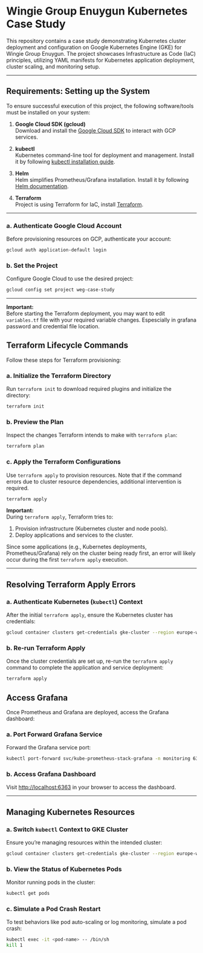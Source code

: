 # Wingie Group Enuygun Kubernetes Case Study

This repository contains a case study demonstrating Kubernetes cluster deployment and configuration on Google Kubernetes Engine (GKE) for Wingie Group Enuygun. The project showcases Infrastructure as Code (IaC) principles, utilizing YAML manifests for Kubernetes application deployment, cluster scaling, and monitoring setup.

---

## Requirements: Setting up the System

To ensure successful execution of this project, the following software/tools must be installed on your system:

1. **Google Cloud SDK (gcloud)**  
   Download and install the [Google Cloud SDK](https://cloud.google.com/sdk/docs/install) to interact with GCP services.
   
2. **kubectl**  
   Kubernetes command-line tool for deployment and management. Install it by following [kubectl installation guide](https://kubernetes.io/docs/tasks/tools/install-kubectl/).
   
3. **Helm**  
   Helm simplifies Prometheus/Grafana installation. Install it by following [Helm documentation](https://helm.sh/docs/intro/install/).

4. **Terraform**  
   Project is using Terraform for IaC, install [Terraform](https://developer.hashicorp.com/terraform/downloads).

---

### a. Authenticate Google Cloud Account  
Before provisioning resources on GCP, authenticate your account:  
```bash
gcloud auth application-default login
```  

### b. Set the Project  
Configure Google Cloud to use the desired project:  
```bash
gcloud config set project weg-case-study
```

---
**Important:**  
Before starting the Terraform deployment, you may want to edit `variables.tf` file with your required variable changes. Espescially in grafana password and credential file location.


## Terraform Lifecycle Commands  

Follow these steps for Terraform provisioning:

### a. Initialize the Terraform Directory  
Run `terraform init` to download required plugins and initialize the directory:  
```bash
terraform init
```

### b. Preview the Plan  
Inspect the changes Terraform intends to make with `terraform plan`:  
```bash
terraform plan
```

### c. Apply the Terraform Configurations  
Use `terraform apply` to provision resources. Note that if the command errors due to cluster resource dependencies, additional intervention is required.  
```bash
terraform apply
```

**Important:**  
During `terraform apply`, Terraform tries to:
1. Provision infrastructure (Kubernetes cluster and node pools).
2. Deploy applications and services to the cluster.

Since some applications (e.g., Kubernetes deployments, Prometheus/Grafana) rely on the cluster being ready first, an error will likely occur during the first `terraform apply` execution.

---

## Resolving Terraform Apply Errors  

### a. Authenticate Kubernetes (`kubectl`) Context  
After the initial `terraform apply`, ensure the Kubernetes cluster has credentials:  
```bash
gcloud container clusters get-credentials gke-cluster --region europe-west1 --project weg-case-study
```

### b. Re-run Terraform Apply  
Once the cluster credentials are set up, re-run the `terraform apply` command to complete the application and service deployment:  
```bash
terraform apply
```

## Access Grafana  

Once Prometheus and Grafana are deployed, access the Grafana dashboard:  

### a. Port Forward Grafana Service  
Forward the Grafana service port:  
```bash
kubectl port-forward svc/kube-prometheus-stack-grafana -n monitoring 6363:80
```

### b. Access Grafana Dashboard  
Visit [http://localhost:6363](http://localhost:6363) in your browser to access the dashboard.

---

## Managing Kubernetes Resources  

### a. Switch `kubectl` Context to GKE Cluster  
Ensure you’re managing resources within the intended cluster:  
```bash
gcloud container clusters get-credentials gke-cluster --region europe-west1 --project weg-case-study
```

### b. View the Status of Kubernetes Pods  
Monitor running pods in the cluster:  
```bash
kubectl get pods
```

### c. Simulate a Pod Crash Restart  
To test behaviors like pod auto-scaling or log monitoring, simulate a pod crash:  
```bash
kubectl exec -it <pod-name> -- /bin/sh
kill 1
```